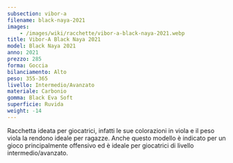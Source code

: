 ```yaml
---
subsection: vibor-a
filename: black-naya-2021
images:
    - /images/wiki/racchette/vibor-a-black-naya-2021.webp
title: Vibor-A Black Naya 2021
model: Black Naya 2021
anno: 2021
prezzo: 285
forma: Goccia
bilanciamento: Alto
peso: 355-365
livello: Intermedio/Avanzato
materiale: Carbonio
gomma: Black Eva Soft
superficie: Ruvida
weight: -14
---
```

Racchetta ideata per giocatrici, infatti le sue colorazioni in viola e il peso viola la rendono ideale per ragazze. Anche questo modello è indicato per un gioco principalmente offensivo ed è ideale per giocatrici di livello intermedio/avanzato.